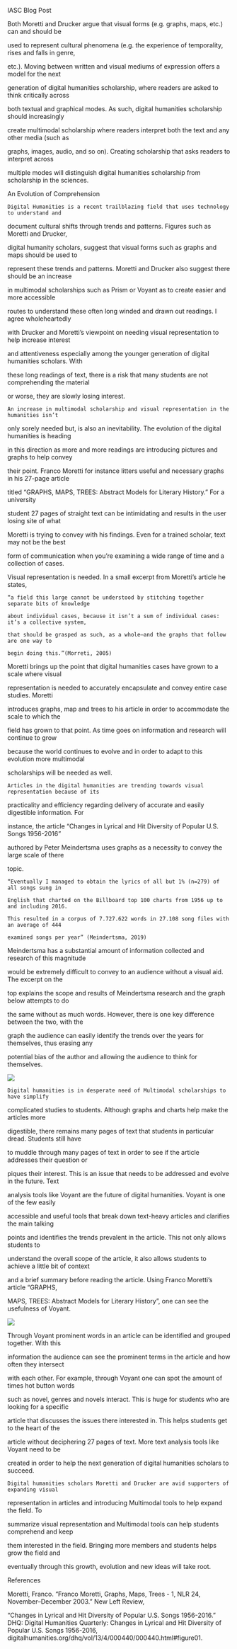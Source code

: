 IASC Blog Post 

Both Moretti and Drucker argue that visual forms (e.g. graphs, maps, etc.) can and should be 

used to represent cultural phenomena (e.g. the experience of temporality, rises and falls in genre, 

etc.). Moving between written and visual mediums of expression offers a model for the next 

generation of digital humanities scholarship, where readers are asked to think critically across 

both textual and graphical modes. As such, digital humanities scholarship should increasingly 

create multimodal scholarship where readers interpret both the text and any other media (such as 

graphs, images, audio, and so on). Creating scholarship that asks readers to interpret across 

multiple modes will distinguish digital humanities scholarship from scholarship in the sciences.

An Evolution of Comprehension 

	Digital Humanities is a recent trailblazing field that uses technology to understand and
	
document cultural shifts through trends and patterns. Figures such as Moretti and Drucker, 

digital humanity scholars, suggest that visual forms such as graphs and maps should be used to 

represent these trends and patterns. Moretti and Drucker also suggest there should be an increase 

in multimodal scholarships such as Prism or Voyant as to create easier and more accessible 

routes to understand these often long winded and drawn out readings. I agree wholeheartedly 

with Drucker and Moretti’s viewpoint on needing visual representation to help increase interest 

and attentiveness especially among the younger generation of digital humanities scholars. With 

these long readings of text, there is a risk that many students are not comprehending the material 

or worse, they are slowly losing interest. 

	An increase in multimodal scholarship and visual representation in the humanities isn’t 

only sorely needed but, is also an inevitability. The evolution of the digital humanities is heading 

in this direction as more and more readings are introducing pictures and graphs to help convey 

their point. Franco Moretti for instance litters useful and necessary graphs in his 27-page article 

titled “GRAPHS, MAPS, TREES: Abstract Models for Literary History.” For a university 

student 27 pages of straight text can be intimidating and results in the user losing site of what 

Moretti is trying to convey with his findings. Even for a trained scholar, text may not be the best 

form of communication when you’re examining a wide range of time and a collection of cases. 

Visual representation is needed. In a small excerpt from Moretti’s article he states, 

	“a field this large cannot be understood by stitching together separate bits of knowledge 

	about individual cases, because it isn’t a sum of individual cases: it’s a collective system, 

	that should be grasped as such, as a whole—and the graphs that follow are one way to 

	begin doing this.”(Morreti, 2005)

Moretti brings up the point that digital humanities cases have grown to a scale where visual 

representation is needed to accurately encapsulate and convey entire case studies. Moretti 

introduces graphs, map and trees to his article in order to accommodate the scale to which the 

field has grown to that point. As time goes on information and research will continue to grow 

because the world continues to evolve and in order to adapt to this evolution more multimodal 

scholarships will be needed as well. 

	Articles in the digital humanities are trending towards visual representation because of its 

practicality and efficiency regarding delivery of accurate and easily digestible information. For 

instance, the article “Changes in Lyrical and Hit Diversity of Popular U.S. Songs 1956-2016” 

authored by Peter Meindertsma uses graphs as a necessity to convey the large scale of there 

topic. 

	“Eventually I managed to obtain the lyrics of all but 1% (n=279) of all songs sung in 

	English that charted on the Billboard top 100 charts from 1956 up to and including 2016. 

	This resulted in a corpus of 7.727.622 words in 27.108 song files with an average of 444 

	examined songs per year” (Meindertsma, 2019)
	
Meindertsma has a substantial amount of information collected and research of this magnitude 

would be extremely difficult to convey to an audience without a visual aid. The excerpt on the 

top explains the scope and results of Meindertsma research and the graph below attempts to do 

the same without as much words. However, there is one key difference between the two, with the 

graph the audience can easily identify the trends over the years for themselves, thus erasing any 

potential bias of the author and allowing the audience to think for themselves. 

![](Images/Capture.JPG)

	Digital humanities is in desperate need of Multimodal scholarships to have simplify 

complicated studies to students. Although graphs and charts help make the articles more 

digestible, there remains many pages of text that students in particular dread. Students still have 

to muddle through many pages of text in order to see if the article addresses their question or 

piques their interest. This is an issue that needs to be addressed and evolve in the future. Text 

analysis tools like Voyant are the future of digital humanities. Voyant is one of the few easily 

accessible and useful tools that break down text-heavy articles and clarifies the main talking 

points and identifies the trends prevalent in the article. This not only allows students to 

understand the overall scope of the article, it also allows students to achieve a little bit of context 

and a brief summary before reading the article. Using Franco Moretti’s article “GRAPHS, 

MAPS, TREES: Abstract Models for Literary History”, one can see the usefulness of Voyant.

![](Images/voyant.JPG)

Through Voyant prominent words in an article can be identified and grouped together. With this 

information the audience can see the prominent terms in the article and how often they intersect 

with each other. For example, through Voyant one can spot the amount of times hot button words 

such as novel, genres and novels interact. This is huge for students who are looking for a specific 

article that discusses the issues there interested in. This helps students get to the heart of the 

article without deciphering 27 pages of text. More text analysis tools like Voyant need to be 

created in order to help the next generation of digital humanities scholars to succeed.

	Digital humanities scholars Moretti and Drucker are avid supporters of expanding visual 

representation in articles and introducing Multimodal tools to help expand the field. To 

summarize visual representation and Multimodal tools can help students comprehend and keep 

them interested in the field. Bringing more members and students helps grow the field and 

eventually through this growth, evolution and new ideas will take root. 


References 

Moretti, Franco. “Franco Moretti, Graphs, Maps, Trees - 1, NLR 24, November–December 2003.” New Left Review, 

“Changes in Lyrical and Hit Diversity of Popular U.S. Songs 1956-2016.” DHQ: Digital Humanities Quarterly: Changes in Lyrical and Hit Diversity of Popular U.S. Songs 1956-2016, digitalhumanities.org/dhq/vol/13/4/000440/000440.html#figure01.


